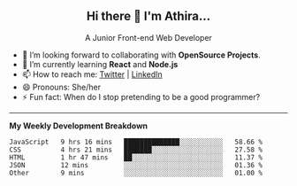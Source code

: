  
<h2 align="center">Hi there 👋 I'm Athira...</h2>
<p align="center">
  A Junior Front-end Web Developer
</p>

- 🔭 I’m looking forward to collaborating with **OpenSource Projects**.
- 🌱 I’m currently learning **React** and **Node.js**
- 📫 How to reach me: [Twitter](https://twitter.com/athira_tj) | [LinkedIn](https://www.linkedin.com/in/athiratj/)
- 😄 Pronouns: She/her
- ⚡ Fun fact: When do I stop pretending to be a good programmer?
<!--

Here are some ideas to get you started:

- 🔭 I’m currently working on ...
- 🌱 I’m currently learning 
- 🤔 I’m looking for help with ...
- 📫 How to reach me: 
- 😄 Pronouns: ...
- ⚡ Fun fact: ...
-->
-------

**My Weekly Development Breakdown**
<!--START_SECTION:waka-->
```text
JavaScript   9 hrs 16 mins   ██████████████░░░░░░░░░░░   58.66 % 
CSS          4 hrs 21 mins   ███████░░░░░░░░░░░░░░░░░░   27.58 % 
HTML         1 hr 47 mins    ██░░░░░░░░░░░░░░░░░░░░░░░   11.37 % 
JSON         12 mins         ░░░░░░░░░░░░░░░░░░░░░░░░░   01.36 % 
Other        9 mins          ░░░░░░░░░░░░░░░░░░░░░░░░░   01.00 %
```
<!--END_SECTION:waka-->

